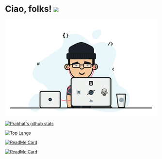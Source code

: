 # Ciao, folks! <img src="https://raw.githubusercontent.com/MartinHeinz/MartinHeinz/master/wave.gif" width="30px">

<img src="https://raw.githubusercontent.com/malhotra1432/malhotra1432/master/assets/devs.gif" width="1000px">

[![Prabhat's github stats](https://github-readme-stats.vercel.app/api?username=malhotra1432&show_icons=true&theme=cobalt)](https://github.com/malhotra1432/github-readme-stats)

[![Top Langs](https://github-readme-stats.vercel.app/api/top-langs/?username=malhotra1432&layout=compact&theme=cobalt&langs_count=10)](https://github.com/malhotra1432/github-readme-stats)

[![ReadMe Card](https://github-readme-stats.vercel.app/api/pin/?username=malhotra1432&theme=cobalt&repo=spring_aws_infra_setup&show_owner=true)](https://github.com/malhotra1432/github-readme-stats)

[![ReadMe Card](https://github-readme-stats.vercel.app/api/pin/?username=malhotra1432&theme=cobalt&repo=tdd-with-springboot-java&show_owner=true)](https://github.com/malhotra1432/github-readme-stats)

<!--
Here are some ideas to get you started:

- 🔭 I’m currently working on ...
- 🌱 I’m currently learning ...
- 👯 I’m looking to collaborate on ...
- 🤔 I’m looking for help with ...
- 💬 Ask me about ...
- 📫 How to reach me: ...
- 😄 Pronouns: ...
- ⚡ Fun fact: ...
-->

